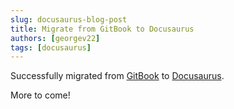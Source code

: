 ```yaml
---
slug: docusaurus-blog-post
title: Migrate from GitBook to Docusaurus
authors: [georgev22]
tags: [docusaurus]
---
```


Successfully migrated from [GitBook](https://www.gitbook.com/) to [Docusaurus](https://docusaurus.io/).
<!-- truncate -->
More to come!